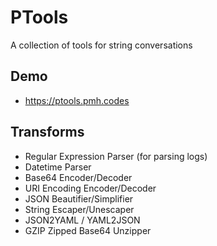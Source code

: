 # PTools
A collection of tools for string conversations

## Demo
* https://ptools.pmh.codes

## Transforms
* Regular Expression Parser (for parsing logs)
* Datetime Parser
* Base64 Encoder/Decoder
* URI Encoding Encoder/Decoder
* JSON Beautifier/Simplifier
* String Escaper/Unescaper
* JSON2YAML / YAML2JSON
* GZIP Zipped Base64 Unzipper
